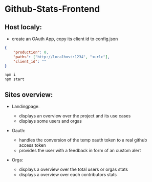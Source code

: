 # Github-Stats-Frontend

## Host localy:

-   create an OAuth App, copy its client id to config.json

```json
{
	"production": 0,
	"paths": ["http://localhost:1234", "<url>"],
	"client_id": ""
}
```

```bash
npm i
npm start
```

## Sites overview:

-   Landingpage:

    -   displays an overview over the project and its use cases
    -   displays some users and orgas

-   Oauth:

    -   handles the conversion of the temp oauth token to a real github access
        token
    -   provides the user with a feedback in form of an custom alert

-   Orga:
    -   displays a overview over the total users or orgas stats
    -   displays a overview over each contributors stats
